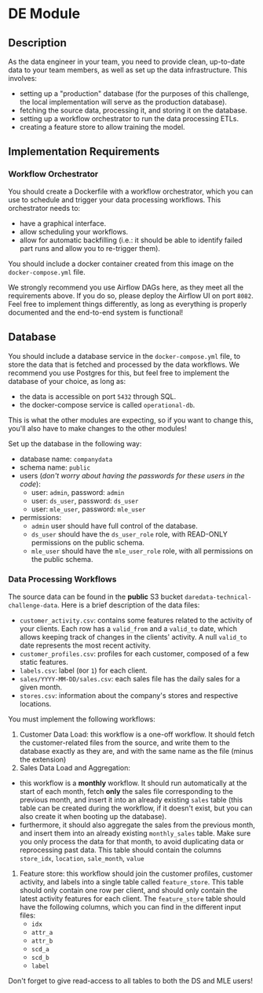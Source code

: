 # DE Module

## Description

As the data engineer in your team, you need to provide clean, up-to-date data to your team members, as well as set up the data infrastructure.
This involves:

* setting up a "production" database (for the purposes of this challenge, the local implementation will serve as the production database).
* fetching the source data, processing it, and storing it on the database.
* setting up a workflow orchestrator to run the data processing ETLs.
* creating a feature store to allow training the model.

## Implementation Requirements

### Workflow Orchestrator

You should create a Dockerfile with a workflow orchestrator, which you can use to schedule and trigger your data processing workflows.
This orchestrator needs to:

* have a graphical interface.
* allow scheduling your workflows.
* allow for automatic backfilling (i.e.: it should be able to identify failed part runs and allow you to re-trigger them).

You should include a docker container created from this image on the `docker-compose.yml` file.

We strongly recommend you use Airflow DAGs here, as they meet all the requirements above. If you do so, please deploy the Airflow UI on port `8082`.
Feel free to implement things differently, as long as everything is properly documented and the end-to-end system is functional!

## Database

You should include a database service in the `docker-compose.yml` file, to store the data that is fetched and processed by the data workflows. We recommend you use Postgres for this, but feel free to implement the database of your choice, as long as:

* the data is accessible on port `5432` through SQL.
* the docker-compose service is called `operational-db`.

This is what the other modules are expecting, so if you want to change this, you'll also have to make changes to the other modules!

Set up the database in the following way:

* database name: `companydata`
* schema name: `public`
* users (_don't worry about having the passwords for these users in the code_):
    * user: `admin`, password: `admin`
    * user: `ds_user`, password: `ds_user`
    * user: `mle_user`, password: `mle_user`
* permissions:
    * `admin` user should have full control of the database.
    * `ds_user` should have the `ds_user_role` role, with READ-ONLY permissions on the public schema.
    * `mle_user` should have the `mle_user_role` role, with all permissions on the public schema.

### Data Processing Workflows

The source data can be found in the **public** S3 bucket `daredata-technical-challenge-data`.
Here is a brief description of the data files:

* `customer_activity.csv`: contains some features related to the activity of your clients. Each row has a `valid_from` and a `valid_to` date, which allows keeping track of changes in the clients' activity. A null `valid_to` date represents the most recent activity.
* `customer_profiles.csv`: profiles for each customer, composed of a few static features.
* `labels.csv`: label (`0`or `1`) for each client.
* `sales/YYYY-MM-DD/sales.csv`: each sales file has the daily sales for a given month.
* `stores.csv`: information about the company's stores and respective locations.

You must implement the following workflows:

1. Customer Data Load: this workflow is a one-off workflow. It should fetch the customer-related files from the source, and write them to the database exactly as they are, and with the same name as the file (minus the extension)
1. Sales Data Load and Aggregation:
  * this workflow is a **monthly** workflow. It should run automatically at the start of each month, fetch **only** the sales file corresponding to the previous month, and insert it into an already existing `sales` table (this table can be created during the workflow, if it doesn't exist, but you can also create it when booting up the database).
  * furthermore, it should also aggregate the sales from the previous month, and insert them into an already existing `monthly_sales` table. Make sure you only process the data for that month, to avoid duplicating data or reprocessing past data. This table should contain the columns `store_idx`, `location`, `sale_month`, `value`
1. Feature store: this workflow should join the customer profiles, customer activity, and labels into a single table called `feature_store`. This table should only contain one row per client, and should only contain the latest activity features for each client. The `feature_store` table should have the following columns, which you can find in the different input files: 
    * `idx`
    * `attr_a`
    * `attr_b`
    * `scd_a`
    * `scd_b`
    * `label`

Don't forget to give read-access to all tables to both the DS and MLE users!